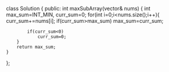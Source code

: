 class Solution {
public:
    int maxSubArray(vector<int>& nums) {
        int max_sum=INT_MIN, curr_sum=0;
        for(int i=0;i<nums.size();i++){
            curr_sum+=nums[i];
            if(curr_sum>max_sum)
                max_sum=curr_sum;
        
            if(curr_sum<0)
                curr_sum=0;
        }
        return max_sum;
    }
};
